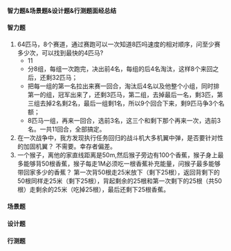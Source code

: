 #### 智力题&场景题&设计题&行测题面经总结

#### 智力题
1. 64匹马，8个赛道，通过赛跑可以一次知道8匹吗速度的相对顺序，问至少赛多少次，可以找到最快的4匹马?
   - 11
   - 分8组，每组一次跑完，决出前4名，每组的后4名淘汰，这样8个来回之后，还剩32匹马；
   - 把每一组的第一名拉出来赛一回合，淘汰后4名以及他整个小组，同时排第一的组，冠军出来了，还剩3匹马，第二组，去掉最后一名，剩3匹，第三组去掉2名剩2名，最后一组剩1名，所以9个回合下来，剩9匹马争3个名额；
   - 8匹马一组，再来一回合，选前3名，这三个和剩下那个再来一次，选前3名。一共11回合，全部搞定。
2. 在一次战争中，我方发现执行任务回归的战斗机大多机翼中弹，是否要针对性的加固机翼？
   不需要。幸存者偏差。
3. 一个猴子，离他的家直线距离是50m,然后猴子旁边有100个香蕉，猴子身上最多能够背50根香蕉，猴子每走1M必须吃一根香蕉补充能量，问猴子最多能够带回家多少的香蕉？
   第一次背50根走25米放下（剩下25根），返回背剩下的50根同样走25米（剩下25根），背起剩余的25根和第一次剩下的25根（共50根）走剩余的25米（吃掉25根），最后还剩下25根香蕉。

#### 场景题

#### 设计题

#### 行测题